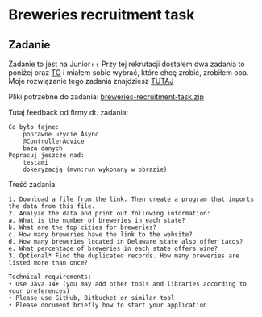 # Breweries recruitment task

## Zadanie
Zadanie to jest na Junior++
Przy tej rekrutacji dostałem dwa zadania to poniżej oraz [TO](async.md) i miałem sobie wybrać, które chcę zrobić, zrobiłem oba.
Moje rozwiązanie tego zadania znajdziesz [TUTAJ](https://github.com/s0bieskii/breweries)

Pliki potrzebne do zadania: [breweries-recruitment-task.zip](https://github.com/s0bieskii/junior-java-guide/blob/main/src/breweries-recruitment-task.zip)

Tutaj feedback od firmy dt. zadania:
```
Co było fajne:
    poprawne użycie Async
    @ControllerAdvice
    baza danych
Popracuj jeszcze nad:
    testami 
    dokeryzacją (mvn:run wykonany w obrazie)
```

Treść zadania:

```
1. Download a file from the link. Then create a program that imports the data from this file.
2. Analyze the data and print out following information:
a. What is the number of breweries in each state?
b. What are the top cities for breweries?
c. How many breweries have the link to the website?
d. How many breweries located in Delaware state also offer tacos?
e. What percentage of breweries in each state offers wine?
3. Optional* Find the duplicated records. How many breweries are listed more than once?

Technical requirements:
• Use Java 14+ (you may add other tools and libraries according to your preferences)
• Please use GitHub, Bitbucket or similar tool
• Please document briefly how to start your application
```